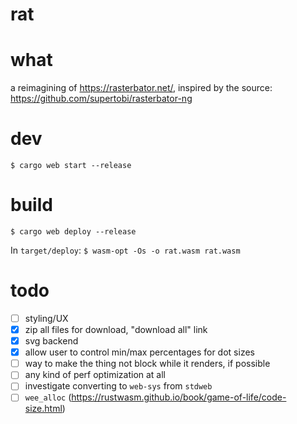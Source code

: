 rat
===

# what

a reimagining of https://rasterbator.net/, inspired by the source: https://github.com/supertobi/rasterbator-ng

# dev

`$ cargo web start --release`

# build

`$ cargo web deploy --release`

In `target/deploy`:
`$ wasm-opt -Os -o rat.wasm rat.wasm`


# todo

- [ ] styling/UX
- [x] zip all files for download, "download all" link
- [x] svg backend
- [x] allow user to control min/max percentages for dot sizes
- [ ] way to make the thing not block while it renders, if possible
- [ ] any kind of perf optimization at all
- [ ] investigate converting to `web-sys` from `stdweb`
- [ ] `wee_alloc` (https://rustwasm.github.io/book/game-of-life/code-size.html)

